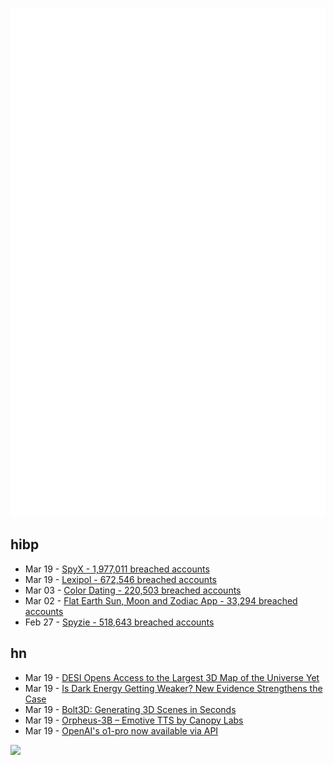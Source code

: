 ![Metrics](https://raw.githubusercontent.com/phixion/phixion/master/metrics.svg)

## hibp

<!--
for https://github.com/phixion/phixion/blob/main/.github/workflows/feeds.yml
-->
<!--START_SECTION:haveibeenpwnd-->
- Mar 19 - [SpyX - 1,977,011 breached accounts](https://haveibeenpwned.com/PwnedWebsites#SpyX)
- Mar 19 - [Lexipol - 672,546 breached accounts](https://haveibeenpwned.com/PwnedWebsites#Lexipol)
- Mar 03 - [Color Dating - 220,503 breached accounts](https://haveibeenpwned.com/PwnedWebsites#ColorDating)
- Mar 02 - [Flat Earth Sun, Moon and Zodiac App - 33,294 breached accounts](https://haveibeenpwned.com/PwnedWebsites#FlatEarthDave)
- Feb 27 - [Spyzie - 518,643 breached accounts](https://haveibeenpwned.com/PwnedWebsites#Spyzie)
<!--END_SECTION:haveibeenpwnd-->

## hn

<!--
for https://github.com/phixion/phixion/blob/main/.github/workflows/feeds.yml
-->
<!--START_SECTION:hn-->
- Mar 19 - [DESI Opens Access to the Largest 3D Map of the Universe Yet](https://newscenter.lbl.gov/2025/03/19/desi-opens-access-to-the-largest-3d-map-of-the-universe-yet/)
- Mar 19 - [Is Dark Energy Getting Weaker? New Evidence Strengthens the Case](https://www.quantamagazine.org/is-dark-energy-getting-weaker-new-evidence-strengthens-the-case-20250319/)
- Mar 19 - [Bolt3D: Generating 3D Scenes in Seconds](https://szymanowiczs.github.io/bolt3d)
- Mar 19 - [Orpheus-3B – Emotive TTS by Canopy Labs](https://canopylabs.ai/model-releases)
- Mar 19 - [OpenAI's o1-pro now available via API](https://platform.openai.com/docs/models/o1-pro)
<!--END_SECTION:hn-->

<!--
for https://yhype.me
-->
![](https://hit.yhype.me/github/profile?user_id=13013670)

